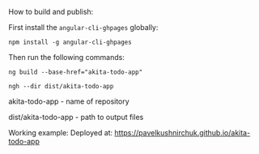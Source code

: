 How to build and publish:

First install the `angular-cli-ghpages` globally:

`npm install -g angular-cli-ghpages`

Then run the following commands:

`ng build --base-href="akita-todo-app"`

`ngh --dir dist/akita-todo-app`


akita-todo-app - name of repository

dist/akita-todo-app - path to output files

Working example:
Deployed at: https://pavelkushnirchuk.github.io/akita-todo-app